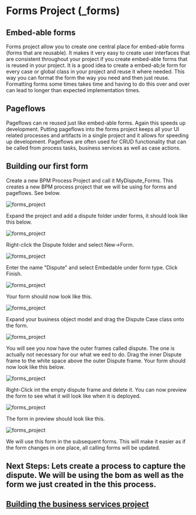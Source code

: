 # Forms Project (_forms)
## Embed-able forms
Forms project allow you to create one central place for embed-able forms (forms that are reusable). It makes it very easy to create user interfaces that are consistent throughout your project if you create embed-able forms that is reused in your project. It is a good idea to create a embed-ab;le form for every case or global class in your project and reuse it where needed. This way you can format the form the way you need and then just reuse. Formatting forms some times takes time and having to do this over and over can lead to longer than expected implementation times.

## Pageflows
Pageflows can re reused just like embed-able forms. Again this speeds up development. Putting pageflows into the forms project keeps all your UI related processes and artifacts in a single project and it allows for speeding up development. Pageflows are often used for CRUD functionality that can be called from process tasks, business services as well as case actions. 

## Building our first form
Create a new BPM Process Project and call it MyDispute_Forms. This creates a new BPM process project that we will be using for forms and pageflows. See below.

![forms_project](images/forms/.5.png)

Expand the project and add a dispute folder under forms, it should look like this below.

![forms_project](images/forms/1.png)

Right-click the Dispute folder and  select New->Form.

![forms_project](images/forms/2.png)

Enter the name "Dispute" and select Embedable under form type. Click Finish.

![forms_project](images/forms/3.png)

Your form should now look like this.

![forms_project](images/forms/4.png)

Expand your business object model and drag the Dispute Case class onto the form. 

![forms_project](images/forms/5.png)

You will see you now have the outer frames called dispute. The one is actually not necessary for our what we eed to do. Drag the inner Dispute frame to the white space above the outer Dispute frame. Your form should now look like this below.

![forms_project](images/forms/6.png)

Right-Click int the empty dispute frame and delete it. You can now preview the form to see what it will look like when it is deployed.

![forms_project](images/forms/8.png)

The form in preview should look like this.

![forms_project](images/forms/7.png)

We will use this form in the subsequent forms. This will make it easier as if the form changes in one place, all calling forms will be updated.

## Next Steps:  Lets create a process to capture the dispute. We will be using the bom as well as the form we just created in the this process.
## [Building the business services project](business_Services_Project.md)


<!--//Lets start building the services business object model (_bom)
//## Next Step: [Building the services business object model project](services_Bom_Project.md)-->